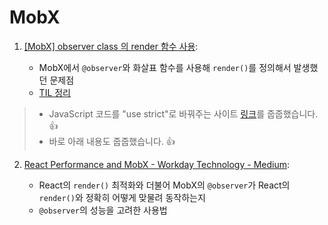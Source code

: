 # MobX

1. [[MobX] observer class 의 render 함수 사용](https://hyeooona825.tistory.com/97):

    - MobX에서 `@observer`와 화살표 함수를 사용해 `render()`를 정의해서 발생했던 문제점
    - [TIL 정리](https://github.com/devheedoo/TIL/blob/master/MobX/observer%20class%20%EC%9D%98%20render%20%ED%95%A8%EC%88%98%20%EC%82%AC%EC%9A%A9.md)

> - JavaScript 코드를 "use strict"로 바꿔주는 사이트 [링크](http://www.typescriptlang.org/play/index.html)를 줍줍했습니다. :+1:
> - 바로 아래 내용도 줍줍했습니다. :+1:

2. [React Performance and MobX - Workday Technology - Medium](https://medium.com/workday-engineering/react-performance-and-mobx-b038085ecb72):

    - React의 `render()` 최적화와 더불어 MobX의 `@observer`가 React의 `render()`와 정확히 어떻게 맞물려 동작하는지
    - `@observer`의 성능을 고려한 사용법
